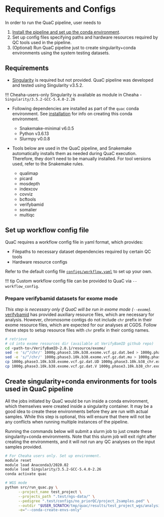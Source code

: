 # Requirements and Configs

In order to run the QuaC pipeline, user needs to

1. [Install the pipeline and set up the conda environment](./installation.md).
2. Set up config files specifying paths and hardware resources required by QC tools used in the pipeline.
3. (Optional) Run QuaC pipeline just to create singularity+conda environments using the system testing datasets.

## Requirements

- [Singularity](https://apptainer.org/) is required but not provided. QuaC pipeline was developed and tested using Singularity v3.5.2.

!!! Cheaha-users-only 
    Singularity is available as module in Cheaha - `Singularity/3.5.2-GCC-5.4.0-2.26`

- Following dependencies are installed as part of the `quac` conda environment. See [installation](./installation.md) for info on creating this conda environment.
    - Snakemake-minimal v6.0.5
    - Python v3.6.13
    - Slurmpy v0.0.8


- Tools below are used in the QuaC pipeline, and Snakemake automatically installs them as needed during QuaC execution. Therefore, they don't need to be manually installed. For tool versions used, refer to the Snakemake rules.
    - qualimap
    - picard
    - mosdepth
    - indexcov
    - covviz
    - bcftools
    - verifybamid
    - somalier
    - multiqc


## Set up workflow config file

QuaC requires a workflow config file in yaml format, which provides: 

- Filepaths to necessary dataset dependencies required by certain QC tools
- Hardware resource configs

Refer to the default config file [`configs/workflow.yaml`](https://github.com/uab-cgds-worthey/quac/blob/master/configs/workflow.yaml) to set up your own.

!!! tip
    Custom workflow config file can be provided to QuaC via `--workflow_config`.


### Prepare verifybamid datasets for exome mode

*This step is necessary only if QuaC will be run in exome mode (`--exome`).*
[verifybamid](https://github.com/Griffan/VerifyBamID) has provided auxiliary resource files, which are necessary for
analysis. However, chromosome contigs do not include `chr` prefix in their exome resource files, which are expected for
our analyses at CGDS. Follow these steps to setup resource files with `chr` prefix in their contig names.

```sh
# retrieve
# cd into exome resources dir (available at VerifyBamID github repo)
cd <path-to>/VerifyBamID-2.0.1/resource/exome/
sed -e 's/^/chr/' 1000g.phase3.10k.b38.exome.vcf.gz.dat.bed > 1000g.phase3.10k.b38_chr.exome.vcf.gz.dat.bed
sed -e 's/^/chr/' 1000g.phase3.10k.b38.exome.vcf.gz.dat.mu > 1000g.phase3.10k.b38_chr.exome.vcf.gz.dat.mu
cp 1000g.phase3.10k.b38.exome.vcf.gz.dat.UD 1000g.phase3.10k.b38_chr.exome.vcf.gz.dat.UD
cp 1000g.phase3.10k.b38.exome.vcf.gz.dat.V 1000g.phase3.10k.b38_chr.exome.vcf.gz.dat.V
```

## Create singularity+conda environments for tools used in QuaC pipeline

All the jobs initiated by QuaC would be run inside a conda environment, which themselves were created inside a
singularity container. It may be a good idea to create these environments before they are run with actual samples.
While this step is optional, this will ensure that there will not be any conflicts when running multiple instances of
the pipeline.

Running the commands below will submit a slurm job to just create these singularity+conda environments. Note that this
slurm job will exit right after creating the environments, and it will not run any QC analyses on the input samples
provided.

```sh
# For Cheaha users only. Set up environment. 
module reset
module load Anaconda3/2020.02
module load Singularity/3.5.2-GCC-5.4.0-2.26
conda activate quac

# WGS mode
python src/run_quac.py \
      --project_name test_project \
      --projects_path ".test/ngs-data/" \
      --pedigree ".test/configs/no_priorQC/project_2samples.ped" \
      --outdir "$USER_SCRATCH/tmp/quac/results/test_project_wgs/analysis" \
      -e="--conda-create-envs-only"
```
